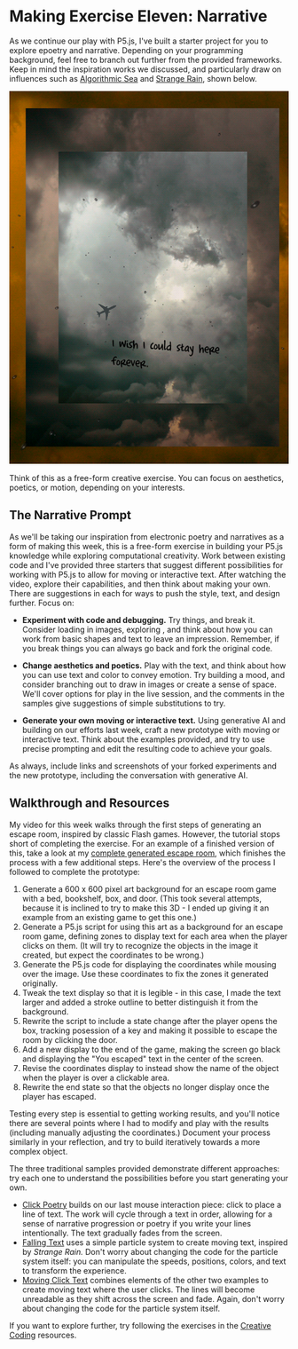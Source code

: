 # Making Exercise Eleven: Narrative

As we continue our play with P5.js, I've built a starter project for you to explore epoetry and narrative. Depending on your programming background, feel free to branch out further from the provided frameworks. Keep in mind the inspiration works we discussed, and particularly draw on influences such as [Algorithmic Sea](https://the-color-of-water.github.io/AlgorithmicSea-ObservableArti) and [Strange Rain](https://erikloyer.com/index.php/projects/detail/strange_rain), shown below.

![Strange Rain](../img/rain.png)

Think of this as a free-form creative exercise. You can focus on aesthetics, poetics, or motion, depending on your interests.

## The Narrative Prompt

As we'll be taking our inspiration from electronic poetry and narratives as a form of making this week, this is a free-form exercise in building your P5.js knowledge while exploring computational creativity. Work between existing code and  I've provided three starters that suggest different possibilities for working with P5.js to allow for moving or interactive text. After watching the video, explore their capabilities, and then think about making your own. There are suggestions in each for ways to push the style, text, and design further. Focus on:

- **Experiment with code and debugging.** Try things, and break it. Consider loading in images, exploring , and think about how you can work from basic shapes and text to leave an impression. Remember, if you break things you can always go back and fork the original code.
  
- **Change aesthetics and poetics.** Play with the text, and think about how you can use text and color to convey emotion. Try building a mood, and consider branching out to draw in images or create a sense of space. We'll cover options for play in the live session, and the comments in the samples give suggestions of simple substitutions to try.

- **Generate your own moving or interactive text.** Using generative AI and building on our efforts last week, craft a new prototype with moving or interactive text. Think about the examples provided, and try to use precise prompting and edit the resulting code to achieve your goals.

As always, include links and screenshots of your forked experiments and the new prototype, including the conversation with generative AI. 

## Walkthrough and Resources

My video for this week walks through the first steps of generating an escape room, inspired by classic Flash games. However, the tutorial stops short of completing the exercise. For an example of a finished version of this, take a look at my [complete generated escape room](https://openprocessing.org/sketch/2223658), which finishes the process with a few additional steps. Here's the overview of the process I followed to complete the prototype:

1. Generate a 600 x 600 pixel art background for an escape room game with a bed, bookshelf, box, and door. (This took several attempts, because it is inclined to try to make this 3D - I ended up giving it an example from an existing game to get this one.)
2. Generate a P5.js script for using this art as a background for an escape room game, defining zones to display text for each area when the player clicks on them. (It will try to recognize the objects in the image it created, but expect the coordinates to be wrong.)
3. Generate the P5.js code for displaying the coordinates while mousing over the image. Use these coordinates to fix the zones it generated originally.
4. Tweak the text display so that it is legible - in this case, I made the text larger and added a stroke outline to better distinguish it from the background.
5. Rewrite the script to include a state change after the player opens the box, tracking posession of a key and making it possible to escape the room by clicking the door.
6. Add a new display to the end of the game, making the screen go black and displaying the "You escaped" text in the center of the screen.
7. Revise the coordinates display to instead show the name of the object when the player is over a clickable area. 
8. Rewrite the end state so that the objects no longer display once the player has escaped.

Testing every step is essential to getting working results, and you'll notice there are several points where I had to modify and play with the results (including manually adjusting the coordinates.) Document your process similarly in your reflection, and try to build iteratively towards a more complex object.

The three traditional samples provided demonstrate different approaches: try each one to understand the possibilities before you start generating your own.

- [Click Poetry](https://openprocessing.org/sketch/1325975) builds on our last mouse interaction piece: click to place a line of text. The work will cycle through a text in order, allowing for a sense of narrative progression or poetry if you write your lines intentionally. The text gradually fades from the screen.
- [Falling Text](https://openprocessing.org/sketch/1325914) uses a simple particle system to create moving text, inspired by *Strange Rain.* Don't worry about changing the code for the particle system itself: you can manipulate the speeds, positions, colors, and text to transform the experience.
- [Moving Click Text](https://openprocessing.org/sketch/1325979) combines elements of the other two examples to create moving text where the user clicks. The lines will become unreadable as they shift across the screen and fade. Again, don't worry about changing the code for the particle system itself.

If you want to explore further, try following the exercises in the [Creative Coding](https://creative-coding.decontextualize.com/) resources.
